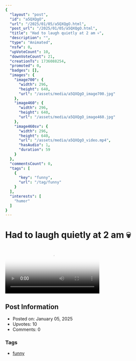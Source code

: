 ```yaml
---
{
  "layout": "post",
  "id": "a5QXQgO",
  "url": "/2025/01/05/a5QXQgO.html",
  "post_url": "/2025/01/05/a5QXQgO.html",
  "title": "Had to laugh quietly at 2 am 💀",
  "description": "",
  "type": "Animated",
  "nsfw": 0,
  "upVoteCount": 10,
  "downVoteCount": 21,
  "creationTs": 1736088254,
  "promoted": 0,
  "badges": [],
  "images": {
    "image700": {
      "width": 296,
      "height": 640,
      "url": "/assets/media/a5QXQgO_image700.jpg"
    },
    "image460": {
      "width": 296,
      "height": 640,
      "url": "/assets/media/a5QXQgO_image460.jpg"
    },
    "image460sv": {
      "width": 296,
      "height": 640,
      "url": "/assets/media/a5QXQgO_video.mp4",
      "hasAudio": 1,
      "duration": 59
    }
  },
  "commentsCount": 0,
  "tags": [
    {
      "key": "funny",
      "url": "/tag/funny"
    }
  ],
  "interests": [
    "humor"
  ]
}
---
```


# Had to laugh quietly at 2 am 💀

<video controls playsinline loop poster="/assets/media/a5QXQgO_image460.jpg">
  <source src="/assets/media/a5QXQgO_video.mp4" type="video/mp4">
  Your browser does not support the video tag.
</video>

## Post Information

- Posted on: January 05, 2025
- Upvotes: 10
- Comments: 0

### Tags

- [funny](/tag/funny)
